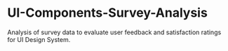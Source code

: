# UI-Components-Survey-Analysis
Analysis of survey data to evaluate user feedback and satisfaction ratings for UI Design System. 
